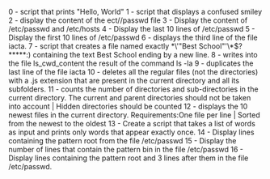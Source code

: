 0 - script that prints "Hello, World"
1 - script that displays a confused smiley
2 - display the content of the ect//passwd file
3 - Display the content of /etc/passwd and /etc/hosts
4 - Display the last 10 lines of /etc/passwd
5 - Display the first 10 lines of /etc/passwd
6 - displays the third line of the file iacta.
7 - script that creates a file named exactly \*\\'"Best School"\'\\*$\?\*\*\*\*\*:) containing the text Best School ending by a new line.
8 - writes into the file ls_cwd_content the result of the command ls -la
9 - duplicates the last line of the file iacta
10 - deletes all the regular files (not the directories) with a .js extension that are present in the current directory and all its subfolders.
11 - counts the number of directories and sub-directories in the current directory. The current and parent directories should not be taken into account | Hidden directories should be counted
12 - displays the 10 newest files in the current directory. Requirements:One file per line | Sorted from the newest to the oldest
13 - Create a script that takes a list of words as input and prints only words that appear exactly once.
14 - Display lines containing the pattern root  from the file /etc/passwd
15 - Display the number of lines that contain the pattern bin in the file /etc/passwd
16 - Display lines containing the pattern root and 3 lines after them in the file /etc/passwd.
